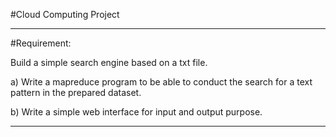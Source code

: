 #Cloud Computing Project



---

#Requirement:

Build a simple search engine based on a txt file.
a)	Write a mapreduce program to be able to conduct the search for a text pattern in the prepared dataset.
b)	Write a simple web interface for input and output purpose.


---




